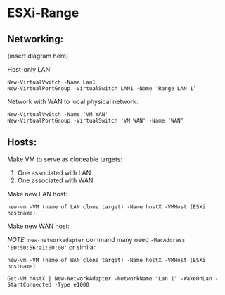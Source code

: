 # ESXi-Range

## Networking:

(insert diagram here)

Host-only LAN:
```
New-VirtualVwitch -Name Lan1
New-VirtualPortGroup -VirtualSwitch LAN1 -Name ‘Range LAN 1’
```
Network with WAN to local physical network:
```
New-VirtualVwitch -Name 'VM WAN'
New-VirtualPortGroup -VirtualSwitch 'VM WAN' -Name ‘WAN’
```

## Hosts:

Make VM to serve as cloneable targets: 
1. One associated with LAN
2. One associated with WAN

Make new LAN host:
```
new-vm -VM (name of LAN clone target) -Name hostX -VMHost (ESXi hostname)
```
Make new WAN host:

*NOTE:* ```new-networkadapter``` command many need ```-MacAddress '00:50:56:a1:00:00'``` or similar. 

```
new-vm -VM (name of WAN clone target) -Name hostX -VMHost (ESXi hostname)

Get-VM hostX | New-NetworkAdapter -NetworkName "Lan 1" -WakeOnLan -StartConnected -Type e1000
